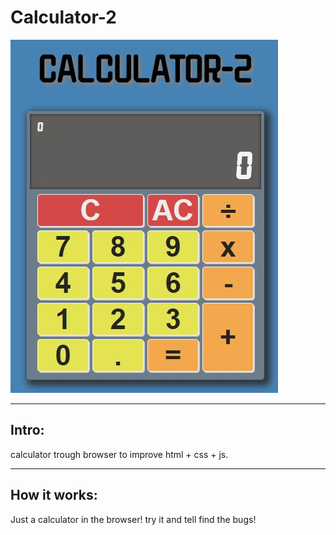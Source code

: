 # Calculator-2

![](images\image.jpg)

____

## Intro:

calculator trough browser to improve html + css + js.

____
## How it works:

Just a calculator in the browser! try it and tell find the bugs!
